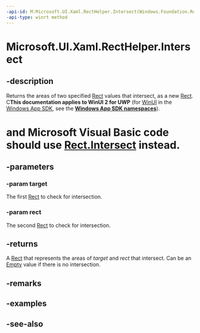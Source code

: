 ```yaml
---
-api-id: M:Microsoft.UI.Xaml.RectHelper.Intersect(Windows.Foundation.Rect,Windows.Foundation.Rect)
-api-type: winrt method
---
```


<!-- Method syntax
public Windows.Foundation.Rect Intersect(Windows.Foundation.Rect target, Windows.Foundation.Rect rect)
-->

# Microsoft.UI.Xaml.RectHelper.Intersect

## -description

Returns the areas of two specified [Rect](/uwp/api/windows.foundation.rect) values that intersect, as a new [Rect](/uwp/api/windows.foundation.rect). C**This documentation applies to WinUI 2 for UWP** (for [WinUI](/windows/apps/winui/winui3/) in the [Windows App SDK](/windows/apps/windows-app-sdk/), see the **[Windows App SDK namespaces](/windows/windows-app-sdk/api/winrt/)**).

# and Microsoft Visual Basic code should use [Rect.Intersect](/dotnet/api/windows.foundation.rect.intersect?view=dotnet-uwp-10.0&preserve-view=true) instead.

## -parameters

### -param target

The first [Rect](/uwp/api/windows.foundation.rect) to check for intersection.

### -param rect

The second [Rect](/uwp/api/windows.foundation.rect) to check for intersection.

## -returns

A [Rect](/uwp/api/windows.foundation.rect) that represents the areas of *target* and *rect* that intersect. Can be an [Empty](recthelper_empty.md) value if there is no intersection.

## -remarks

## -examples

## -see-also
